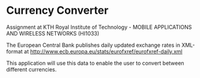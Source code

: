 Currency Converter
==================
Assignment at KTH Royal Institute of Technology - MOBILE APPLICATIONS AND WIRELESS NETWORKS (HI1033)

The European Central Bank publishes daily updated exchange rates in XML-format at
http://www.ecb.europa.eu/stats/eurofxref/eurofxref-daily.xml

This application will use this data to enable the user to convert between different currencies.
